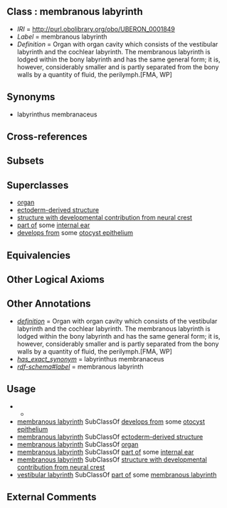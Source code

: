 
## Class : membranous labyrinth

 * *IRI* = http://purl.obolibrary.org/obo/UBERON_0001849
 * *Label* = membranous labyrinth
 * *Definition* = Organ with organ cavity which consists of the vestibular labyrinth and the cochlear labyrinth. The membranous labyrinth is lodged within the bony labyrinth and has the same general form; it is, however, considerably smaller and is partly separated from the bony walls by a quantity of fluid, the perilymph.[FMA, WP]

## Synonyms

 * labyrinthus membranaceus

## Cross-references


## Subsets


## Superclasses

 * [organ](../../UBERON/62/UBERON_0000062.md)
 * [ectoderm-derived structure](../../UBERON/21/UBERON_0004121.md)
 * [structure with developmental contribution from neural crest](../../UBERON/14/UBERON_0010314.md)
 * [part of](../../BFO/50/BFO_0000050.md) some [internal ear](../../UBERON/46/UBERON_0001846.md)
 * [develops from](../../RO/02/RO_0002202.md) some [otocyst epithelium](../../UBERON/41/UBERON_0005641.md)

## Equivalencies


## Other Logical Axioms


## Other Annotations

 * *[definition](../../IAO/15/IAO_0000115.md)* = Organ with organ cavity which consists of the vestibular labyrinth and the cochlear labyrinth. The membranous labyrinth is lodged within the bony labyrinth and has the same general form; it is, however, considerably smaller and is partly separated from the bony walls by a quantity of fluid, the perilymph.[FMA, WP]
 * *[has_exact_synonym](../../ym/oboInOwl#hasExactSynonym.md)* = labyrinthus membranaceus
 * *[rdf-schema#label](../../el/rdf-schema#label.md)* = membranous labyrinth

## Usage

 * -
 * [membranous labyrinth](../../UBERON/49/UBERON_0001849.md) SubClassOf [develops from](../../RO/02/RO_0002202.md) some [otocyst epithelium](../../UBERON/41/UBERON_0005641.md)
 * [membranous labyrinth](../../UBERON/49/UBERON_0001849.md) SubClassOf [ectoderm-derived structure](../../UBERON/21/UBERON_0004121.md)
 * [membranous labyrinth](../../UBERON/49/UBERON_0001849.md) SubClassOf [organ](../../UBERON/62/UBERON_0000062.md)
 * [membranous labyrinth](../../UBERON/49/UBERON_0001849.md) SubClassOf [part of](../../BFO/50/BFO_0000050.md) some [internal ear](../../UBERON/46/UBERON_0001846.md)
 * [membranous labyrinth](../../UBERON/49/UBERON_0001849.md) SubClassOf [structure with developmental contribution from neural crest](../../UBERON/14/UBERON_0010314.md)
 * [vestibular labyrinth](../../UBERON/62/UBERON_0001862.md) SubClassOf [part of](../../BFO/50/BFO_0000050.md) some [membranous labyrinth](../../UBERON/49/UBERON_0001849.md)

## External Comments

